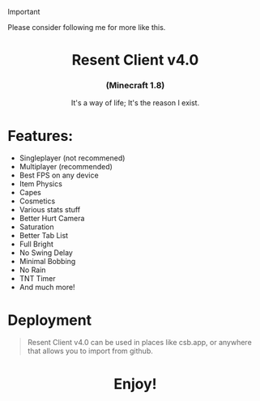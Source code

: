 > [!IMPORTANT]
> Please consider following me for more like this.
# 

<h1 align="center"><strong>Resent Client v4.0</strong></h1>
<h3 align="center">(Minecraft 1.8)</h3>
<p align="center">It's a way of life; It's the reason I exist.</p>


# Features:
- Singleplayer (not recommened)
- Multiplayer (recommended)
- Best FPS on any device
- Item Physics
- Capes
- Cosmetics
- Various stats stuff
- Better Hurt Camera
- Saturation
- Better Tab List
- Full Bright
- No Swing Delay
- Minimal Bobbing
- No Rain
- TNT Timer
- And much more!

# Deployment
> Resent Client v4.0 can be used in places like csb.app, or anywhere that allows you to import from github. 

<h1 align="center">Enjoy!</h1>
